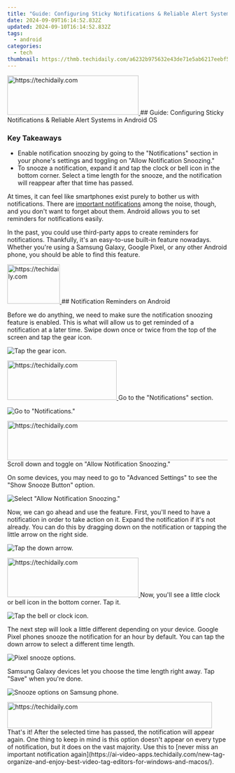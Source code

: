 ```yaml
---
title: "Guide: Configuring Sticky Notifications & Reliable Alert Systems in Android OS"
date: 2024-09-09T16:14:52.832Z
updated: 2024-09-10T16:14:52.832Z
tags:
  - android
categories:
  - tech
thumbnail: https://thmb.techidaily.com/a6232b975632e43de71e5ab6217eebf552fc531569d56d79c1b10e2acedb4321.png
---
```


<!-- affiliate ads begin -->
<a href="https://aligracehair.sjv.io/c/5597632/2115931/19272" target="_top" id="2115931">
  <img src="//a.impactradius-go.com/display-ad/19272-2115931" border="0" alt="https://techidaily.com" width="300" height="90"/>
</a>
<img height="0" width="0" src="https://aligracehair.sjv.io/i/5597632/2115931/19272" style="position:absolute;visibility:hidden;" border="0" />
<!-- affiliate ads end -->
## Guide: Configuring Sticky Notifications & Reliable Alert Systems in Android OS

### Key Takeaways

* Enable notification snoozing by going to the "Notifications" section in your phone's settings and toggling on "Allow Notification Snoozing."
* To snooze a notification, expand it and tap the clock or bell icon in the bottom corner. Select a time length for the snooze, and the notification will reappear after that time has passed.

 At times, it can feel like smartphones exist purely to bother us with notifications. There are [important notifications](https://win11-tips.techidaily.com/mending-gaps-between-explore-elements/) among the noise, though, and you don't want to forget about them. Android allows you to set reminders for notifications easily.

 In the past, you could use third-party apps to create reminders for notifications. Thankfully, it's an easy-to-use built-in feature nowadays. Whether you're using a Samsung Galaxy, Google Pixel, or any other Android phone, you should be able to find this feature.

<!-- affiliate ads begin -->
<a href="https://aligracehair.sjv.io/c/5597632/2115925/19272" target="_top" id="2115925">
  <img src="//a.impactradius-go.com/display-ad/19272-2115925" border="0" alt="https://techidaily.com" width="120" height="90"/>
</a>
<img height="0" width="0" src="https://aligracehair.sjv.io/i/5597632/2115925/19272" style="position:absolute;visibility:hidden;" border="0" />
<!-- affiliate ads end -->
##  Notification Reminders on Android

 Before we do anything, we need to make sure the notification snoozing feature is enabled. This is what will allow us to get reminded of a notification at a later time. Swipe down once or twice from the top of the screen and tap the gear icon.

![Tap the gear icon.](https://static1.howtogeekimages.com/wordpress/wp-content/uploads/2023/08/screenshot_20230829_144627_settings.jpg) 

<!-- affiliate ads begin -->
<a href="https://review-au.sjv.io/c/5597632/2098705/14409" target="_top" id="2098705">
  <img src="//a.impactradius-go.com/display-ad/14409-2098705" border="0" alt="https://techidaily.com" width="250" height="90"/>
</a>
<img height="0" width="0" src="https://review-au.sjv.io/i/5597632/2098705/14409" style="position:absolute;visibility:hidden;" border="0" />
<!-- affiliate ads end -->
 Go to the "Notifications" section.

![Go to "Notifications."](https://static1.howtogeekimages.com/wordpress/wp-content/uploads/2023/08/screenshot_20230829_144636_settings.jpg) 

<!-- affiliate ads begin -->
<a href="https://ephamedtechinc.pxf.io/c/5597632/2137221/26400" target="_top" id="2137221">
  <img src="//a.impactradius-go.com/display-ad/26400-2137221" border="0" alt="https://techidaily.com" width="728" height="90"/>
</a>
<img height="0" width="0" src="https://ephamedtechinc.pxf.io/i/5597632/2137221/26400" style="position:absolute;visibility:hidden;" border="0" />
<!-- affiliate ads end -->
 Scroll down and toggle on "Allow Notification Snoozing."

 On some devices, you may need to go to "Advanced Settings" to see the "Show Snooze Button" option.

![Select "Allow Notification Snoozing."](https://static1.howtogeekimages.com/wordpress/wp-content/uploads/2023/08/screenshot_20230830-155751.png) 

 Now, we can go ahead and use the feature. First, you'll need to have a notification in order to take action on it. Expand the notification if it's not already. You can do this by dragging down on the notification or tapping the little arrow on the right side.

![Tap the down arrow.](https://static1.howtogeekimages.com/wordpress/wp-content/uploads/2023/08/screenshot_20230830_151141_settings.jpg) 

<!-- affiliate ads begin -->
<a href="https://review-au.sjv.io/c/5597632/2098704/14409" target="_top" id="2098704">
  <img src="//a.impactradius-go.com/display-ad/14409-2098704" border="0" alt="https://techidaily.com" width="300" height="90"/>
</a>
<img height="0" width="0" src="https://review-au.sjv.io/i/5597632/2098704/14409" style="position:absolute;visibility:hidden;" border="0" />
<!-- affiliate ads end -->
 Now, you'll see a little clock or bell icon in the bottom corner. Tap it.

![Tap the bell or clock icon.](https://static1.howtogeekimages.com/wordpress/wp-content/uploads/2023/08/screenshot_20230830_151207_settings.jpg) 

 The next step will look a little different depending on your device. Google Pixel phones snooze the notification for an hour by default. You can tap the down arrow to select a different time length.

![Pixel snooze options.](https://static1.howtogeekimages.com/wordpress/wp-content/uploads/2023/08/screenshot_20230830-151232.png) 

 Samsung Galaxy devices let you choose the time length right away. Tap "Save" when you're done.

![Snooze options on Samsung phone.](https://static1.howtogeekimages.com/wordpress/wp-content/uploads/2023/08/screenshot_20230830_151237_settings.jpg) 

<!-- affiliate ads begin -->
<a href="https://bluettius.sjv.io/c/5597632/2139110/17108" target="_top" id="2139110">
  <img src="//a.impactradius-go.com/display-ad/17108-2139110" border="0" alt="https://techidaily.com" width="468" height="60"/>
</a>
<img height="0" width="0" src="https://bluettius.sjv.io/i/5597632/2139110/17108" style="position:absolute;visibility:hidden;" border="0" />
<!-- affiliate ads end -->
 That's it! After the selected time has passed, the notification will appear again. One thing to keep in mind is this option doesn't appear on every type of notification, but it does on the vast majority. Use this to [never miss an important notification again](https://ai-video-apps.techidaily.com/new-tag-organize-and-enjoy-best-video-tag-editors-for-windows-and-macos/).

<ins class="adsbygoogle"
     style="display:block"
     data-ad-format="autorelaxed"
     data-ad-client="ca-pub-7571918770474297"
     data-ad-slot="1223367746"></ins>



<ins class="adsbygoogle"
     style="display:block"
     data-ad-client="ca-pub-7571918770474297"
     data-ad-slot="8358498916"
     data-ad-format="auto"
     data-full-width-responsive="true"></ins>


